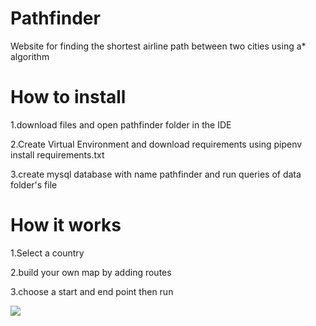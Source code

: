 # Pathfinder
Website for finding the shortest airline path between two cities using a* algorithm


# How to install

1.download files and open pathfinder folder in the IDE

2.Create Virtual Environment and download requirements using pipenv install requirements.txt

3.create mysql database with name pathfinder and run queries of data folder's file


# How it works

1.Select a country

2.build your own map by adding routes

3.choose a start and end point then run


![](https://github.com/Modar-Mulla/Pathfinder/blob/main/20220828223120_Trim%20(1).gif)
